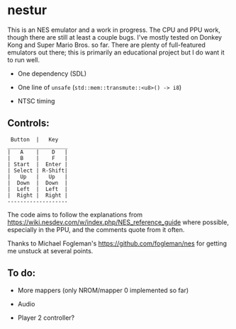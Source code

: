 # nestur

This is an NES emulator and a work in progress. The CPU and PPU work, though there are still at least a couple bugs. I've mostly tested on Donkey Kong and Super Mario Bros. so far. There are plenty of full-featured emulators out there; this is primarily an educational project but I do want it to run well.

- One dependency (SDL)

- One line of `unsafe` (`std::mem::transmute::<u8>() -> i8`)

- NTSC timing

## Controls:
```
 Button  |   Key
___________________
|   A    |    D   |
|   B    |    F   |
| Start  |  Enter |
| Select | R-Shift|
|   Up   |   Up   |
|  Down  |  Down  |
|  Left  |  Left  |
|  Right |  Right |
-------------------
```
The code aims to follow the explanations from https://wiki.nesdev.com/w/index.php/NES_reference_guide where possible, especially in the PPU, and the comments quote from it often.

Thanks to Michael Fogleman's https://github.com/fogleman/nes for getting me unstuck at several points.

## To do:

- More mappers (only NROM/mapper 0 implemented so far)

- Audio

- Player 2 controller?
